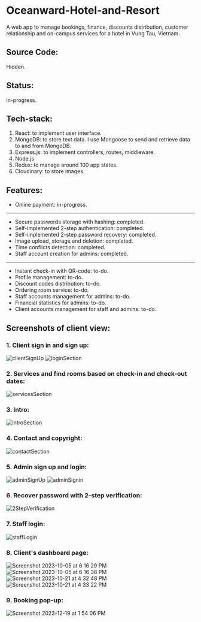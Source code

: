 # Oceanward-Hotel-and-Resort
A web app to manage bookings, finance, discounts distribution, customer relationship and on-campus services for a hotel in Vung Tau, Vietnam.

## Source Code:
Hidden.

## Status: 
in-progress.

## Tech-stack: 
1. React: to implement user interface.
2. MongoDB: to store text data. I use Mongoose to send and retrieve data to and from MongoDB.
3. Express.js: to implement controllers, routes, middleware.
4. Node.js
5. Redux: to manage around 100 app states.
6. Cloudinary: to store images.

## Features:
- Online payment: in-progress.
---
- Secure passwords storage with hashing: completed.
- Self-implemented 2-step authentication: completed.
- Self-implemented 2-step password recovery: completed.
- Image upload, storage and deletion: completed.
- Time conflicts detection: completed.
- Staff account creation for admins: completed.
---
- Instant check-in with QR-code: to-do.
- Profile management: to-do.
- Discount codes distribution: to-do.
- Ordering room service: to-do.
- Staff accounts management for admins: to-do.
- Financial statistics for admins: to-do.
- Client accounts management for staff and admins: to-do.

## Screenshots of client view:
### 1. Client sign in and sign up:
![clientSignUp](https://github.com/TonyPhan0505/Oceanward-Hotel-and-Resort/assets/87828913/0b141ac0-a1c3-4fc4-9dce-616d159fbef7)
![loginSection](https://github.com/TonyPhan0505/Oceanward-Hotel-and-Resort/assets/87828913/a8f575f7-fc30-4592-94e1-81929e1ea09d)



### 2. Services and find rooms based on check-in and check-out dates:
![servicesSection](https://github.com/TonyPhan0505/Oceanward-Hotel-and-Resort/assets/87828913/5279da78-24d8-4d86-9efc-b59c57565139)



### 3. Intro:
![introSection](https://github.com/TonyPhan0505/Oceanward-Hotel-and-Resort/assets/87828913/0acb6b97-73c0-4599-a883-4626632810e2)



### 4. Contact and copyright:
![contactSection](https://github.com/TonyPhan0505/Oceanward-Hotel-and-Resort/assets/87828913/271a7d37-68f1-410f-b668-772d77e2b553)



### 5. Admin sign up and login:
![adminSignUp](https://github.com/TonyPhan0505/Oceanward-Hotel-and-Resort/assets/87828913/ece1ec36-5f24-49f8-b489-01d76896c9c2)
![adminSignin](https://github.com/TonyPhan0505/Oceanward-Hotel-and-Resort/assets/87828913/bdb06849-9968-4473-9dea-24ede46c2058)



### 6. Recover password with 2-step verification:
![2StepVerification](https://github.com/TonyPhan0505/Oceanward-Hotel-and-Resort/assets/87828913/de534e87-1fcc-4c82-ad0d-92723b57975c)



### 7. Staff login:
![staffLogin](https://github.com/TonyPhan0505/Oceanward-Hotel-and-Resort/assets/87828913/3d0c7db9-fac4-4194-86f3-7af7a5a56b70)


### 8. Client's dashboard page:
![Screenshot 2023-10-05 at 6 16 29 PM](https://github.com/TonyPhan0505/Oceanward-Web-App/assets/87828913/420c7742-4e4c-4a41-a2e3-21e61287da35)
![Screenshot 2023-10-05 at 6 16 38 PM](https://github.com/TonyPhan0505/Oceanward-Web-App/assets/87828913/9963471f-ae8c-46dc-bcba-bd5a80f1484d)
![Screenshot 2023-10-21 at 4 32 48 PM](https://github.com/TonyPhan0505/Oceanward-Web-App/assets/87828913/16f0b509-74fe-4980-9200-0a118dadae3d)
![Screenshot 2023-10-21 at 4 33 22 PM](https://github.com/TonyPhan0505/Oceanward-Web-App/assets/87828913/8138d7e0-5a33-4216-810e-c2d1872cc1d8)

### 9. Booking pop-up:
![Screenshot 2023-12-19 at 1 54 06 PM](https://github.com/TonyPhan0505/Oceanward-Web-App/assets/87828913/908da497-a8c3-45f4-9dfe-f920025f3aa1)
